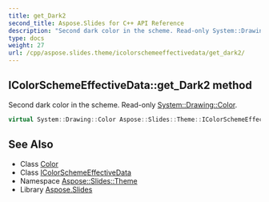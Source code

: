 ```yaml
---
title: get_Dark2
second_title: Aspose.Slides for C++ API Reference
description: "Second dark color in the scheme. Read-only System::Drawing::Color."
type: docs
weight: 27
url: /cpp/aspose.slides.theme/icolorschemeeffectivedata/get_dark2/
---
```

## IColorSchemeEffectiveData::get_Dark2 method


Second dark color in the scheme. Read-only [System::Drawing::Color](../../../system.drawing/color/).

```cpp
virtual System::Drawing::Color Aspose::Slides::Theme::IColorSchemeEffectiveData::get_Dark2()=0
```

## See Also

* Class [Color](../../../system.drawing/color/)
* Class [IColorSchemeEffectiveData](../)
* Namespace [Aspose::Slides::Theme](../../)
* Library [Aspose.Slides](../../../)
